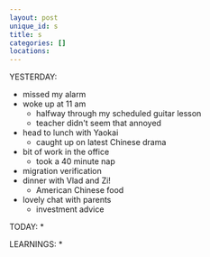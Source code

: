 ```yaml
---
layout: post
unique_id: s
title: s
categories: []
locations: 
---
```


YESTERDAY:
* missed my alarm
* woke up at 11 am
  * halfway through my scheduled guitar lesson
  * teacher didn't seem that annoyed
* head to lunch with Yaokai
  * caught up on latest Chinese drama
* bit of work in the office
  * took a 40 minute nap
* migration verification
* dinner with Vlad and Zi!
  * American Chinese food
* lovely chat with parents
  * investment advice

TODAY:
* 

LEARNINGS:
* 
